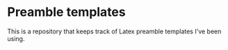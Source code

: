 # Preamble templates

This is a repository that keeps track of Latex preamble 
templates I've been using. 
